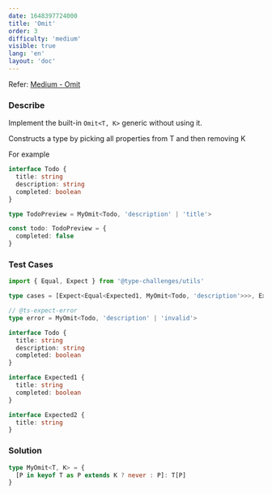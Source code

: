 ```yaml
---
date: 1648397724000
title: 'Omit'
order: 3
difficulty: 'medium'
visible: true
lang: 'en'
layout: 'doc'
---
```


Refer: [Medium - Omit](https://github.com/type-challenges/type-challenges/blob/main/questions/00003-medium-omit/README.md)

### Describe

Implement the built-in `Omit<T, K>` generic without using it.

Constructs a type by picking all properties from T and then removing K

For example

```typescript
interface Todo {
  title: string
  description: string
  completed: boolean
}

type TodoPreview = MyOmit<Todo, 'description' | 'title'>

const todo: TodoPreview = {
  completed: false
}
```

### Test Cases

```typescript
import { Equal, Expect } from '@type-challenges/utils'

type cases = [Expect<Equal<Expected1, MyOmit<Todo, 'description'>>>, Expect<Equal<Expected2, MyOmit<Todo, 'description' | 'completed'>>>]

// @ts-expect-error
type error = MyOmit<Todo, 'description' | 'invalid'>

interface Todo {
  title: string
  description: string
  completed: boolean
}

interface Expected1 {
  title: string
  completed: boolean
}

interface Expected2 {
  title: string
}
```

### Solution

```typescript
type MyOmit<T, K> = {
  [P in keyof T as P extends K ? never : P]: T[P]
}
```
